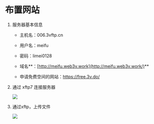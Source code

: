 # 布置网站

1. 服务器基本信息
   
   - 主机名：006.3vftp.cn
   
   - 用户名：meifu
   
   - 密码：limei0128
   
   - 域名**：[http://meifu.web3v.work](http://meifu.web3v.work/)**
   
   - 申请免费空间的网站：https://free.3v.do/

2. 通过 xftp7 连接服务器
   
   ![](C:\Users\17227\AppData\Roaming\marktext\images\2023-06-16-19-25-05-20d79c7db806605240a617a559c14af.png)

3. 通过xftp，上传文件
   
   ![](C:\Users\17227\AppData\Roaming\marktext\images\2023-06-16-19-25-43-image.png)
